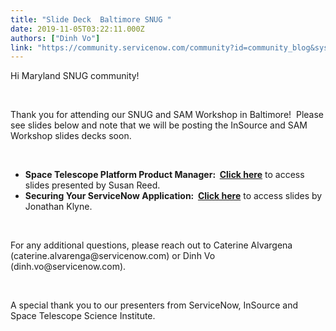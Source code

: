 ```yaml
---
title: "Slide Deck  Baltimore SNUG "
date: 2019-11-05T03:22:11.000Z
authors: ["Dinh Vo"]
link: "https://community.servicenow.com/community?id=community_blog&sys_id=7c1b59abdb780c9023f4a345ca9619c2"
---
```

<p>Hi Maryland SNUG community! </p>
<p> </p>
<p>Thank you for attending our SNUG and SAM Workshop in Baltimore!  Please see slides below and note that we will be posting the InSource and SAM Workshop slides decks soon. </p>
<p> </p>
<ul><li><strong>Space Telescope Platform Product Manager:  <a href="https://servicenow-my.sharepoint.com/:b:/p/dinh_vo/EW20C-1v_bJAqxt9JSN6GDkB0v0ux5Ie-F_azCP_5EcPNg?e&#61;5CuftJ" rel="nofollow">Click here</a></strong> to access slides presented by Susan Reed.</li><li><strong>Securing Your ServiceNow Application:  <a href="https://servicenow-my.sharepoint.com/:b:/r/personal/dinh_vo_servicenow_com/Documents/SNUG%20Maryland%20Slide%20Deck/Securing%20Your%20ServiceNow%20App%20SNUG%2010-24-2019.pdf?csf&#61;1&amp;e&#61;ZmYVGT" rel="nofollow">Click here</a></strong> to access slides by Jonathan Klyne. </li></ul>
<p> </p>
<p>For any additional questions, please reach out to Caterine Alvargena (caterine.alvarenga&#64;servicenow.com) or Dinh Vo (dinh.vo&#64;servicenow.com). </p>
<p> </p>
<p>A special thank you to our presenters from ServiceNow, InSource and Space Telescope Science Institute. </p>